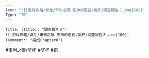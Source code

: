 ```yaml
---
Icon: "![[游戏攻略/如龙/审判之眼 死神的遗言/奖杯/調查報告３.png|30]]"
Type: "铜"
---
```

```ad-common-bronze-trophy
title: (Title:: "調查報告３")
![[游戏攻略/如龙/审判之眼 死神的遗言/奖杯/調查報告３.png|100]]
(Comment:: "完成Chapter6")
```

#审判之眼/奖杯 #奖杯 #铜
